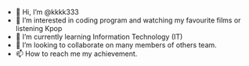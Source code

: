 - 👋 Hi, I’m @kkkk333
- 👀 I’m interested in coding program and watching my favourite films or listening Kpop
- 🌱 I’m currently learning Information Technology (IT)
- 💞️ I’m looking to collaborate on many members of others team.
- 📫 How to reach me my achievement.

<!---
kkkk333/kkkk333 is a ✨ special ✨ repository because its `README.md` (this file) appears on your GitHub profile.
You can click the Preview link to take a look at your changes.
--->
